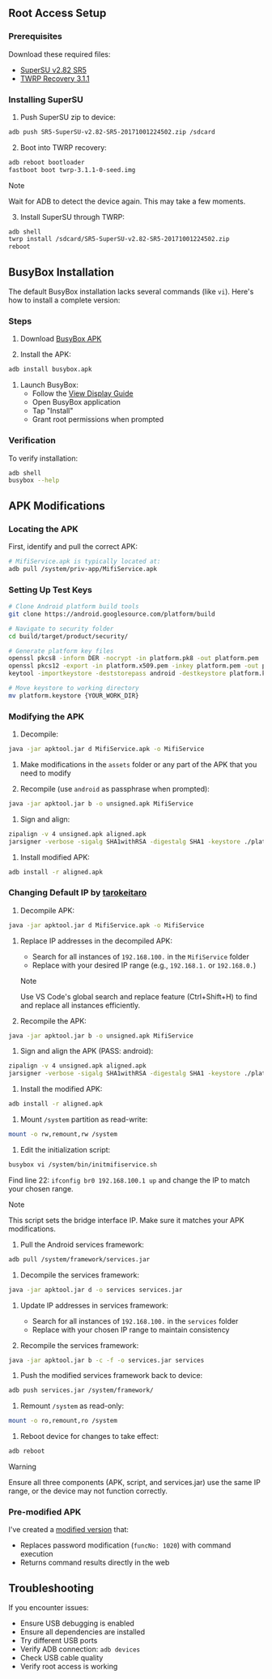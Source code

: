 
## Root Access Setup

### Prerequisites

Download these required files:

- [SuperSU v2.82 SR5](https://github.com/AlienWolfX/UZ801-USB_MODEM/releases/download/rev1/SR5-SuperSU-v2.82-SR5-20171001224502.zip)
- [TWRP Recovery 3.1.1](https://github.com/AlienWolfX/UZ801-USB_MODEM/releases/download/rev1/twrp-3.1.1-0-seed.img)

### Installing SuperSU

1. Push SuperSU zip to device:

```bash
adb push SR5-SuperSU-v2.82-SR5-20171001224502.zip /sdcard
```

2. Boot into TWRP recovery:

```bash
adb reboot bootloader
fastboot boot twrp-3.1.1-0-seed.img
```

> [!NOTE]
> Wait for ADB to detect the device again. This may take a few moments.

3. Install SuperSU through TWRP:

```bash
adb shell
twrp install /sdcard/SR5-SuperSU-v2.82-SR5-20171001224502.zip
reboot
```

## BusyBox Installation

The default BusyBox installation lacks several commands (like `vi`). Here's how to install a complete version:

### Steps

1. Download [BusyBox APK](https://github.com/AlienWolfX/UZ801-USB_MODEM/releases/download/rev1/busybox.apk)

1. Install the APK:

```bash
adb install busybox.apk
```

1. Launch BusyBox:
   - Follow the [View Display Guide](https://github.com/AlienWolfX/UZ801-USB_MODEM?tab=readme-ov-file#view-device-display)
   - Open BusyBox application
   - Tap "Install"
   - Grant root permissions when prompted

### Verification

To verify installation:

```bash
adb shell
busybox --help
```

## APK Modifications

### Locating the APK

First, identify and pull the correct APK:

```bash
# MifiService.apk is typically located at:
adb pull /system/priv-app/MifiService.apk
```

### Setting Up Test Keys

```bash
# Clone Android platform build tools
git clone https://android.googlesource.com/platform/build

# Navigate to security folder
cd build/target/product/security/

# Generate platform key files
openssl pkcs8 -inform DER -nocrypt -in platform.pk8 -out platform.pem
openssl pkcs12 -export -in platform.x509.pem -inkey platform.pem -out platform.p12 -password pass:android -name testkey
keytool -importkeystore -deststorepass android -destkeystore platform.keystore -srckeystore platform.p12 -srcstoretype PKCS12 -srcstorepass android

# Move keystore to working directory
mv platform.keystore {YOUR_WORK_DIR}
```

### Modifying the APK

1. Decompile:

```bash
java -jar apktool.jar d MifiService.apk -o MifiService
```

1. Make modifications in the `assets` folder or any part of the APK that you need to modify

1. Recompile (use `android` as passphrase when prompted):

```bash
java -jar apktool.jar b -o unsigned.apk MifiService
```

1. Sign and align:

```bash
zipalign -v 4 unsigned.apk aligned.apk
jarsigner -verbose -sigalg SHA1withRSA -digestalg SHA1 -keystore ./platform.keystore aligned.apk testkey
```

1. Install modified APK:

```bash
adb install -r aligned.apk
```

### Changing Default IP by [tarokeitaro](https://github.com/AlienWolfX/UZ801-USB_MODEM/issues/11#issuecomment-2473418269)

1. Decompile APK:

```bash
java -jar apktool.jar d MifiService.apk -o MifiService
```

1. Replace IP addresses in the decompiled APK:
   - Search for all instances of `192.168.100.` in the `MifiService` folder
   - Replace with your desired IP range (e.g., `192.168.1.` or `192.168.0.`)

   > [!NOTE]
   > Use VS Code's global search and replace feature (Ctrl+Shift+H) to find and replace all instances efficiently.

1. Recompile the APK:

```bash
java -jar apktool.jar b -o unsigned.apk MifiService
```

1. Sign and align the APK (PASS: android):

```bash
zipalign -v 4 unsigned.apk aligned.apk
jarsigner -verbose -sigalg SHA1withRSA -digestalg SHA1 -keystore ./platform.keystore aligned.apk testkey
```

1. Install the modified APK:

```bash
adb install -r aligned.apk
```

1. Mount `/system` partition as read-write:

```bash
mount -o rw,remount,rw /system
```

1. Edit the initialization script:

```bash
busybox vi /system/bin/initmifiservice.sh
```

   Find line 22: `ifconfig br0 192.168.100.1 up` and change the IP to match your chosen range.

   > [!NOTE]
   > This script sets the bridge interface IP. Make sure it matches your APK modifications.

1. Pull the Android services framework:

```bash
adb pull /system/framework/services.jar
```

1. Decompile the services framework:

```bash
java -jar apktool.jar d -o services services.jar
```

1. Update IP addresses in services framework:
    - Search for all instances of `192.168.100.` in the `services` folder
    - Replace with your chosen IP range to maintain consistency

1. Recompile the services framework:

```bash
java -jar apktool.jar b -c -f -o services.jar services
```

1. Push the modified services framework back to device:

```bash
adb push services.jar /system/framework/
```

1. Remount `/system` as read-only:

```bash
mount -o ro,remount,ro /system
```

1. Reboot device for changes to take effect:

```bash
adb reboot
```

> [!WARNING]
> Ensure all three components (APK, script, and services.jar) use the same IP range, or the device may not function correctly.

### Pre-modified APK

I've created a [modified version](https://github.com/AlienWolfX/UZ801-USB_MODEM/releases/download/rev1/MifiService_with_cmd_shell.apk) that:

- Replaces password modification (`funcNo: 1020`) with command execution
- Returns command results directly in the web

## Troubleshooting

If you encounter issues:

- Ensure USB debugging is enabled
- Ensure all dependencies are installed
- Try different USB ports
- Verify ADB connection: `adb devices`
- Check USB cable quality
- Verify root access is working
